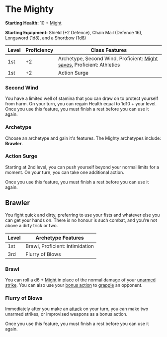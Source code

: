 # The Mighty

**Starting Health:** 10 + [Might](pages/characters/attributes.md?id=might)

**Starting Equipment:** Shield (+2 Defence), Chain Mail (Defence 16), Longsword (1d8), and a Shortbow (1d8)

| Level | Proficiency | Class Features  |
| ----  | ----------- |- |
| 1st   | +2          | Archetype, Second Wind, Proficient: [Might](pages/characters/attributes.md?id=might) [saves](rules/rolling.md?id=saves), Proficient: Athletics |
| 1st   | +2          | Action Surge |

### Second Wind

You have a limited well of stamina that you can draw on to protect yourself from harm. On your turn, you can regain Health equal to 1d10 + your level. Once you use this feature, you must finish a rest before you can use it again.

### Archetype

Choose an archetype and gain it's features. The Mighty archetypes include: **Brawler**.

### Action Surge

Starting at 2nd level, you can push yourself beyond your normal limits for a moment. On your turn, you can take one additional action.

Once you use this feature, you must finish a rest before you can use it again.

## Brawler

You fight quick and dirty, preferring to use your fists and whatever else you can get your hands on. There is no honour is such combat, and you're not above a dirty trick or two.

| Level | Archetype Features |
| ----  | ------------------ |
| 1st   | Brawl, Proficient: Intimidation |
| 3rd   | Flurry of Blows |

### Brawl

You can roll a d6 + [Might](pages/characters/attributes.md?id=might) in place of the normal damage of your [unarmed strike](pages/combat/attacks?id=unarmed-strike). You can also use your [bonus action](pages/combat/actions?id=bonus-action) to [grapple](pages/combat/attacks?id=grapple) an opponent.

### Flurry of Blows

Immediately after you make an [attack](pages/combat/attacks) on your turn, you can make two unarmed strikes, or improvised weapons as a bonus action.

Once you use this feature, you must finish a rest before you can use it again.

